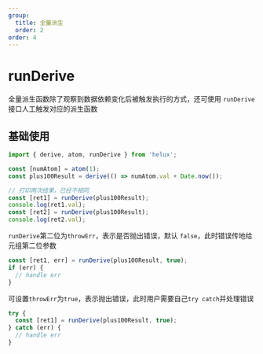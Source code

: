 ```yaml
---
group:
  title: 全量派生
  order: 2
order: 4
---
```


# runDerive

全量派生函数除了观察到数据依赖变化后被触发执行的方式，还可使用 `runDerive` 接口人工触发对应的派生函数

## 基础使用

```ts
import { derive, atom, runDerive } from 'helux';

const [numAtom] = atom(1);
const plus100Result = derive(() => numAtom.val + Date.now());

// 打印两次结果，已经不相同
const [ret1] = runDerive(plus100Result);
console.log(ret1.val);
const [ret2] = runDerive(plus100Result);
console.log(ret2.val);
```

`runDerive`第二位为`throwErr`，表示是否抛出错误，默认 `false`，此时错误传地给元组第二位参数

```ts
const [ret1, err] = runDerive(plus100Result, true);
if (err) {
  // handle err
}
```

可设置`throwErr`为`true`，表示抛出错误，此时用户需要自己`try catch`并处理错误

```ts
try {
  const [ret1] = runDerive(plus100Result, true);
} catch (err) {
  // handle err
}
```
